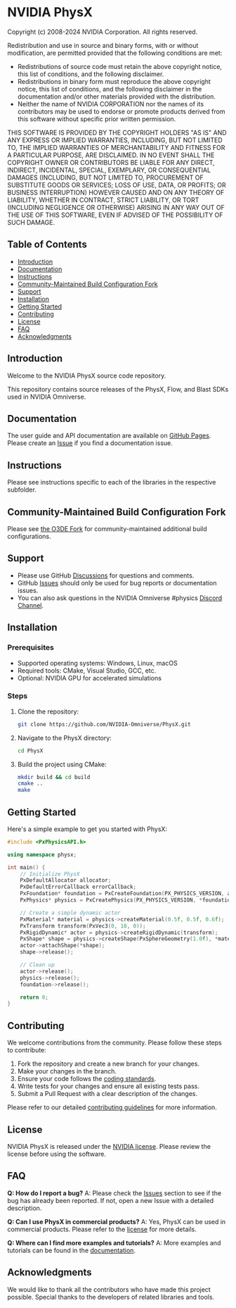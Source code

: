 # NVIDIA PhysX

Copyright (c) 2008-2024 NVIDIA Corporation. All rights reserved.

Redistribution and use in source and binary forms, with or without modification, are permitted provided that the following conditions are met:
* Redistributions of source code must retain the above copyright notice, this list of conditions, and the following disclaimer.
* Redistributions in binary form must reproduce the above copyright notice, this list of conditions, and the following disclaimer in the documentation and/or other materials provided with the distribution.
* Neither the name of NVIDIA CORPORATION nor the names of its contributors may be used to endorse or promote products derived from this software without specific prior written permission.

THIS SOFTWARE IS PROVIDED BY THE COPYRIGHT HOLDERS "AS IS" AND ANY EXPRESS OR IMPLIED WARRANTIES, INCLUDING, BUT NOT LIMITED TO, THE IMPLIED WARRANTIES OF MERCHANTABILITY AND FITNESS FOR A PARTICULAR PURPOSE, ARE DISCLAIMED. IN NO EVENT SHALL THE COPYRIGHT OWNER OR CONTRIBUTORS BE LIABLE FOR ANY DIRECT, INDIRECT, INCIDENTAL, SPECIAL, EXEMPLARY, OR CONSEQUENTIAL DAMAGES (INCLUDING, BUT NOT LIMITED TO, PROCUREMENT OF SUBSTITUTE GOODS OR SERVICES; LOSS OF USE, DATA, OR PROFITS; OR BUSINESS INTERRUPTION) HOWEVER CAUSED AND ON ANY THEORY OF LIABILITY, WHETHER IN CONTRACT, STRICT LIABILITY, OR TORT (INCLUDING NEGLIGENCE OR OTHERWISE) ARISING IN ANY WAY OUT OF THE USE OF THIS SOFTWARE, EVEN IF ADVISED OF THE POSSIBILITY OF SUCH DAMAGE.

## Table of Contents
- [Introduction](#introduction)
- [Documentation](#documentation)
- [Instructions](#instructions)
- [Community-Maintained Build Configuration Fork](#community-maintained-build-configuration-fork)
- [Support](#support)
- [Installation](#installation)
- [Getting Started](#getting-started)
- [Contributing](#contributing)
- [License](#license)
- [FAQ](#faq)
- [Acknowledgments](#acknowledgments)

## Introduction

Welcome to the NVIDIA PhysX source code repository.

This repository contains source releases of the PhysX, Flow, and Blast SDKs used in NVIDIA Omniverse.

## Documentation

The user guide and API documentation are available on [GitHub Pages](https://nvidia-omniverse.github.io/PhysX). Please create an [Issue](https://github.com/NVIDIA-Omniverse/PhysX/issues/) if you find a documentation issue.

## Instructions

Please see instructions specific to each of the libraries in the respective subfolder.

## Community-Maintained Build Configuration Fork

Please see [the O3DE Fork](https://github.com/o3de/PhysX) for community-maintained additional build configurations.

## Support

* Please use GitHub [Discussions](https://github.com/NVIDIA-Omniverse/PhysX/discussions/) for questions and comments.
* GitHub [Issues](https://github.com/NVIDIA-Omniverse/PhysX/issues) should only be used for bug reports or documentation issues.
* You can also ask questions in the NVIDIA Omniverse #physics [Discord Channel](https://discord.com/invite/XWQNJDNuaC).

## Installation

### Prerequisites
- Supported operating systems: Windows, Linux, macOS
- Required tools: CMake, Visual Studio, GCC, etc.
- Optional: NVIDIA GPU for accelerated simulations

### Steps
1. Clone the repository:
   ```bash
   git clone https://github.com/NVIDIA-Omniverse/PhysX.git
   ```
2. Navigate to the PhysX directory:
   ```bash
   cd PhysX
   ```
3. Build the project using CMake:
   ```bash
   mkdir build && cd build
   cmake ..
   make
   ```

## Getting Started

Here's a simple example to get you started with PhysX:

```cpp
#include <PxPhysicsAPI.h>

using namespace physx;

int main() {
    // Initialize PhysX
    PxDefaultAllocator allocator;
    PxDefaultErrorCallback errorCallback;
    PxFoundation* foundation = PxCreateFoundation(PX_PHYSICS_VERSION, allocator, errorCallback);
    PxPhysics* physics = PxCreatePhysics(PX_PHYSICS_VERSION, *foundation, PxTolerancesScale());

    // Create a simple dynamic actor
    PxMaterial* material = physics->createMaterial(0.5f, 0.5f, 0.6f);
    PxTransform transform(PxVec3(0, 10, 0));
    PxRigidDynamic* actor = physics->createRigidDynamic(transform);
    PxShape* shape = physics->createShape(PxSphereGeometry(1.0f), *material);
    actor->attachShape(*shape);
    shape->release();

    // Clean up
    actor->release();
    physics->release();
    foundation->release();

    return 0;
}
```

## Contributing

We welcome contributions from the community. Please follow these steps to contribute:
1. Fork the repository and create a new branch for your changes.
2. Make your changes in the branch.
3. Ensure your code follows the [coding standards](https://docs.omniverse.nvidia.com/kit/docs/carbonite/latest/CODING.html).
4. Write tests for your changes and ensure all existing tests pass.
5. Submit a Pull Request with a clear description of the changes.

Please refer to our detailed [contributing guidelines](link-to-contributing-doc) for more information.

## License

NVIDIA PhysX is released under the [NVIDIA license](LICENSE.txt). Please review the license before using the software.

## FAQ

**Q: How do I report a bug?**
A: Please check the [Issues](https://github.com/NVIDIA-Omniverse/PhysX/issues) section to see if the bug has already been reported. If not, open a new Issue with a detailed description.

**Q: Can I use PhysX in commercial products?**
A: Yes, PhysX can be used in commercial products. Please refer to the [license](LICENSE.txt) for more details.

**Q: Where can I find more examples and tutorials?**
A: More examples and tutorials can be found in the [documentation](https://nvidia-omniverse.github.io/PhysX).

## Acknowledgments

We would like to thank all the contributors who have made this project possible. Special thanks to the developers of related libraries and tools.
